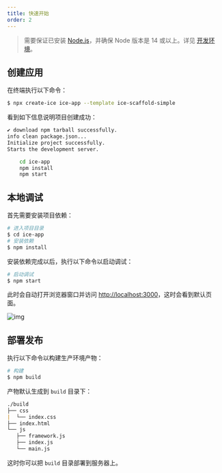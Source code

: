 ```yaml
---
title: 快速开始
order: 2
---
```


> 需要保证已安装 [Node.js](https://nodejs.org)，并确保 Node 版本是 14 或以上。详见 [开发环境](./basic/env)。

## 创建应用

在终端执行以下命令：

```bash
$ npx create-ice ice-app --template ice-scaffold-simple
```

看到如下信息说明项目创建成功：

```bash
✔ download npm tarball successfully.
info clean package.json...
Initialize project successfully.
Starts the development server.

    cd ice-app
    npm install
    npm start
```

## 本地调试

首先需要安装项目依赖：

```bash
# 进入项目目录
$ cd ice-app
# 安装依赖
$ npm install
```

安装依赖完成以后，执行以下命令以启动调试：

```bash
# 启动调试
$ npm start
```

此时会自动打开浏览器窗口并访问 <http://localhost:3000>，这时会看到默认页面。

![img](https://img.alicdn.com/imgextra/i4/O1CN01OLXNy91dVsqNSM8x3_!!6000000003742-2-tps-654-792.png)

## 部署发布

执行以下命令以构建生产环境产物：

```bash
# 构建
$ npm build
```

产物默认生成到 `build` 目录下：

```markdown
./build
├── css
|  └── index.css
├── index.html
└── js
   ├── framework.js
   ├── index.js
   └── main.js
```

这时你可以把 `build` 目录部署到服务器上。
